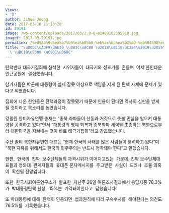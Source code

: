 ```yaml
---
Views:
- '8'
author: Jihee Jeong
date: 2017-03-10 11:13:20
id: 29191
image: /wp-content/uploads/2017/03/2.0-8-e1489162395918.jpg
imagef: 2017-03-29191.jpg
permalink: /%ed%83%9c%ea%b7%b9%ea%b8%b0-%eb%ac%bc%ea%b2%b0-%eb%84%98%ec%8b%a4%ed%83%84%ed%95%b5-%eb%b0%98%eb%8c%80-%ec%a7%91%ed%9a%8c/
title: "\uD0DC\uADF9\uAE30 \uBB3C\uACB0 \u2018\uB118\uC2E4\u2019\u2026\uD0C4\uD575\
  \ \uBC18\uB300 \uC9D1\uD68C"
---
```


탄핵반대 태극기집회에 참석한  시위자들이  태극기와 성조기를  흔들며  어제 한인타운 인근공원에  결집했습니다.

참가자들은 박근혜 대통령이 실제 잘못 이상으로 책임을 지게 된 탄핵 자체에 문제가 있다고 외쳤습니다.

집회에 나온 한인들은 탄핵과정이 잘못됐기 때문에 인용이 된다면 역사의 심판을 받게 될 것이라고 목소리를 높였습니다.

강필원 한미자유연맹 총재는 “종북 좌파들이 선동과 거짓으로 촛불 민심을 일으켜 대통령을 공격하고 있다”면서 “대통령의 명예 회복과 종북좌파 세력을 조종하는 북한으로부터 대한민국을 지켜내는 것이 바로 태극기집회”라고 강조했습니다.

수쟌 솔티 북한자유연합 대표는 “현재 한국의 사태를 많은 사람들이 염려하고 있다”며 “북한 자유를 위해서도 한국의 민주주의는 반드시 정착돼야 한다”고 말했습니다.

한편,  한국의  친박  보수단체들의 과격시위가 이어지고있는  가운데, 친박 보수단체대표들과 청와대  관계자들의  휴대폰 문자메시지를  주고받은  사실이  드러나  조율 의혹이  확산될 전망입니다.

또한  한국사회여론연구소가  발표한  지난주 26일 여론조사결과에서 응답자중 78.3%가  박대통령탄핵 찬성,  15%는  기각돼야한다고  답했습니다.

또 박대통령에 대해  탄핵이 인용되면  법과원칙에 따라 구속수사를  해야한다는 의견도  76.5%를  기록했습니다.